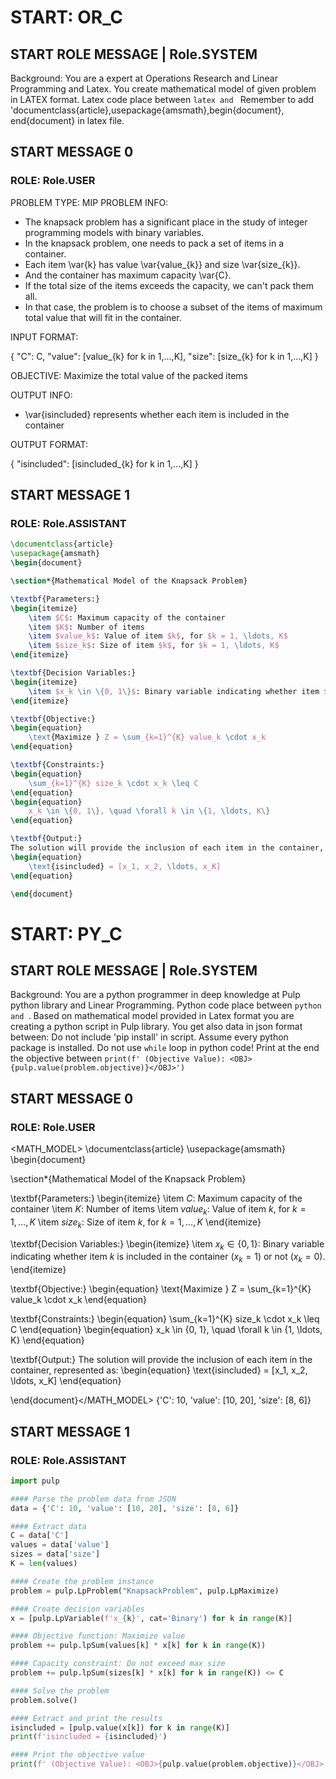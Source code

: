 # START: OR_C 
## START ROLE MESSAGE | Role.SYSTEM 
Background: You are a expert at Operations Research and Linear Programming and Latex. You create mathematical model of given problem in LATEX format. Latex code place between ```latex and ``` Remember to add 'documentclass{article},usepackage{amsmath},begin{document}, end{document} in latex file. 
## START MESSAGE 0 
### ROLE: Role.USER
<DESCRIPTION>
PROBLEM TYPE: MIP
PROBLEM INFO:

- The knapsack problem has a significant place in the study of integer programming models with binary variables. 
- In the knapsack problem, one needs to pack a set of items in a container.
- Each item \var{k} has value \var{value_{k}} and size \var{size_{k}}.
- And the container has maximum capacity \var{C}. 
- If the total size of the items exceeds the capacity, we can't pack them all. 
- In that case, the problem is to choose a subset of the items of maximum total value that will fit in the container. 

INPUT FORMAT:

{
	"C": C,
	"value": [value_{k} for k in 1,...,K],
	"size": [size_{k} for k in 1,...,K]
}


OBJECTIVE: Maximize the total value of the packed items

OUTPUT INFO:

- \var{isincluded} represents whether each item is included in the container

OUTPUT FORMAT:

{
	"isincluded": [isincluded_{k} for k in 1,...,K]
}
</DESCRIPTION>


## START MESSAGE 1 
### ROLE: Role.ASSISTANT
```latex
\documentclass{article}
\usepackage{amsmath}
\begin{document}

\section*{Mathematical Model of the Knapsack Problem}

\textbf{Parameters:}
\begin{itemize}
    \item $C$: Maximum capacity of the container
    \item $K$: Number of items
    \item $value_k$: Value of item $k$, for $k = 1, \ldots, K$
    \item $size_k$: Size of item $k$, for $k = 1, \ldots, K$
\end{itemize}

\textbf{Decision Variables:}
\begin{itemize}
    \item $x_k \in \{0, 1\}$: Binary variable indicating whether item $k$ is included in the container ($x_k = 1$) or not ($x_k = 0$).
\end{itemize}

\textbf{Objective:}
\begin{equation}
    \text{Maximize } Z = \sum_{k=1}^{K} value_k \cdot x_k
\end{equation}

\textbf{Constraints:}
\begin{equation}
    \sum_{k=1}^{K} size_k \cdot x_k \leq C
\end{equation}
\begin{equation}
    x_k \in \{0, 1\}, \quad \forall k \in \{1, \ldots, K\}
\end{equation}

\textbf{Output:}
The solution will provide the inclusion of each item in the container, represented as:
\begin{equation}
    \text{isincluded} = [x_1, x_2, \ldots, x_K]
\end{equation}

\end{document}
```

# START: PY_C 
## START ROLE MESSAGE | Role.SYSTEM 
Background: You are a python programmer in deep knowledge at Pulp python library and Linear Programming. Python code place between ```python and ```. Based on mathematical model provided in Latex format you are creating a python script in Pulp library. You get also data in json format between: <DATA></DATA> Do not include 'pip install' in script. Assume every python package is installed. Do not use `while` loop in python code! Print at the end the objective between <OBJ></OBJ> `print(f' (Objective Value): <OBJ>{pulp.value(problem.objective)}</OBJ>')` 
## START MESSAGE 0 
### ROLE: Role.USER
<MATH_MODEL>
\documentclass{article}
\usepackage{amsmath}
\begin{document}

\section*{Mathematical Model of the Knapsack Problem}

\textbf{Parameters:}
\begin{itemize}
    \item $C$: Maximum capacity of the container
    \item $K$: Number of items
    \item $value_k$: Value of item $k$, for $k = 1, \ldots, K$
    \item $size_k$: Size of item $k$, for $k = 1, \ldots, K$
\end{itemize}

\textbf{Decision Variables:}
\begin{itemize}
    \item $x_k \in \{0, 1\}$: Binary variable indicating whether item $k$ is included in the container ($x_k = 1$) or not ($x_k = 0$).
\end{itemize}

\textbf{Objective:}
\begin{equation}
    \text{Maximize } Z = \sum_{k=1}^{K} value_k \cdot x_k
\end{equation}

\textbf{Constraints:}
\begin{equation}
    \sum_{k=1}^{K} size_k \cdot x_k \leq C
\end{equation}
\begin{equation}
    x_k \in \{0, 1\}, \quad \forall k \in \{1, \ldots, K\}
\end{equation}

\textbf{Output:}
The solution will provide the inclusion of each item in the container, represented as:
\begin{equation}
    \text{isincluded} = [x_1, x_2, \ldots, x_K]
\end{equation}

\end{document}</MATH_MODEL>
<DATA>
{'C': 10, 'value': [10, 20], 'size': [8, 6]}</DATA>


## START MESSAGE 1 
### ROLE: Role.ASSISTANT
```python
import pulp

#### Parse the problem data from JSON
data = {'C': 10, 'value': [10, 20], 'size': [8, 6]}

#### Extract data
C = data['C']
values = data['value']
sizes = data['size']
K = len(values)

#### Create the problem instance
problem = pulp.LpProblem("KnapsackProblem", pulp.LpMaximize)

#### Create decision variables
x = [pulp.LpVariable(f'x_{k}', cat='Binary') for k in range(K)]

#### Objective function: Maximize value
problem += pulp.lpSum(values[k] * x[k] for k in range(K))

#### Capacity constraint: Do not exceed max size
problem += pulp.lpSum(sizes[k] * x[k] for k in range(K)) <= C

#### Solve the problem
problem.solve()

#### Extract and print the results
isincluded = [pulp.value(x[k]) for k in range(K)]
print(f'isincluded = {isincluded}')

#### Print the objective value
print(f' (Objective Value): <OBJ>{pulp.value(problem.objective)}</OBJ>')
```

